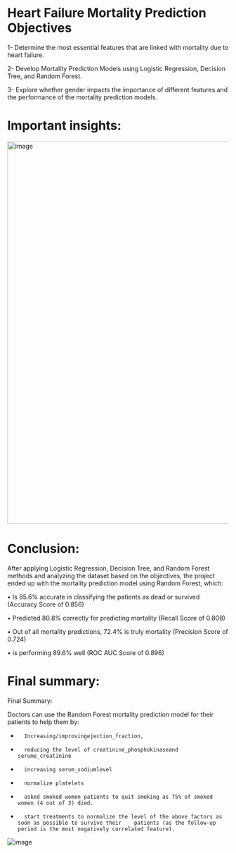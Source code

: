 # Heart Failure Mortality Prediction Objectives

1- Determine the most essential features that are linked with mortality due to heart failure.

2- Develop Mortality Prediction Models using Logistic Regression, Decision Tree, and Random Forest. 

3- Explore whether gender impacts the importance of different features and the performance of the mortality prediction models.

# Important insights: 

<img width="869" alt="image" src="https://github.com/Aficaden/HeartFailure/assets/108297252/951d90a5-12ca-412b-9f2f-c0b391174fb5">


# Conclusion:

After applying Logistic Regression, Decision Tree, and Random Forest methods and analyzing the dataset based on the objectives, the project ended up with the mortality prediction model using Random Forest, which:

•	Is 85.6% accurate in classifying the patients as dead or survived (Accuracy Score of 0.856)

•	Predicted 80.8% correctly for predicting mortality (Recall Score of 0.808)

•	Out of all mortality predictions, 72.4% is truly mortality (Precision Score of 0.724)

•	is performing 89.6% well (ROC AUC Score of 0.896)


# Final summary: 

Final Summary: 

Doctors can use the Random Forest mortality prediction model for their patients to help them by:

-       Increasing/improvingejection_fraction, 
-       reducing the level of creatinine_phosphokinaseand serume_creatinine
-       increasing serum_sodiumlevel
-       normalize platelets
-       asked smoked women patients to quit smoking as 75% of smoked women (4 out of 3) died.
-       start treatments to normalize the level of the above factors as soon as possible to survive their    patients (as the follow-up period is the most negatively correlated feature).
![image](https://github.com/user-attachments/assets/f93d7539-c127-4e3b-87c9-ca00520b3088)
